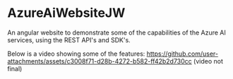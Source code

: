 # AzureAiWebsiteJW
An angular website to demonstrate some of the capabilities of the Azure AI services, using the REST API's and SDK's.


Below is a video showing some of the features:
https://github.com/user-attachments/assets/c3008f71-d28b-4272-b582-ff42b2d730cc
(video not final)
